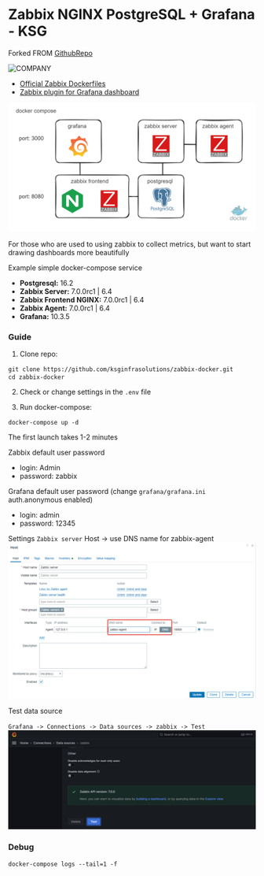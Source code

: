 # Zabbix NGINX PostgreSQL + Grafana - KSG


Forked FROM [GithubRepo](https://github.com/akmalovaa/zabbix-docker.git) 

![COMPANY](https://ksginfrasolutions.com/static/media/logo-white.0e7b8ad8.png)

- [Official Zabbix Dockerfiles](https://github.com/zabbix/zabbix-docker)
- [Zabbix plugin for Grafana dashboard](https://github.com/grafana/grafana-zabbix)

![scheme](./.images/scheme.excalidraw.png)

For those who are used to using zabbix to collect metrics, but want to start drawing dashboards more beautifully

Example simple docker-compose service

- **Postgresql:**                16.2
- **Zabbix Server:**             7.0.0rc1 | 6.4
- **Zabbix Frontend NGINX:**     7.0.0rc1 | 6.4
- **Zabbix Agent:**              7.0.0rc1 | 6.4
- **Grafana:**                   10.3.5

### Guide

1) Clone repo:
```
git clone https://github.com/ksginfrasolutions/zabbix-docker.git
cd zabbix-docker
```

2) Check or change settings in the `.env` file

3) Run docker-compose:
```
docker-compose up -d
```

The first launch takes 1-2 minutes

Zabbix default user password
- login: Admin
- password: zabbix

Grafana default user password (change `grafana/grafana.ini` auth.anonymous enabled)
- login: admin
- password: 12345


Settings `Zabbix server` Host -> use DNS name for zabbix-agent
![zabbix-agent](./.images/zabbix-agent-settings.png)

Test data source

`Grafana -> Connections -> Data sources -> zabbix -> Test`
![zabbix-agent](./.images/data-source-test.png)

### Debug
```
docker-compose logs --tail=1 -f
```
